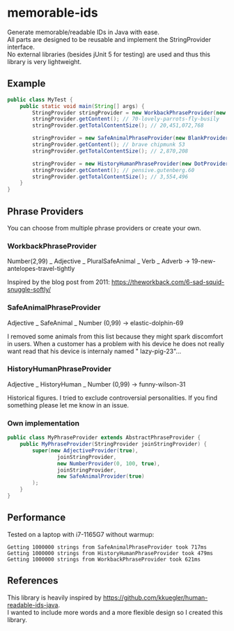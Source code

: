 # memorable-ids

Generate memorable/readable IDs in Java with ease.  
All parts are designed to be reusable and implement the StringProvider interface.  
No external libraries (besides jUnit 5 for testing) are used and thus this library is very lightweight.

## Example

```java
public class MyTest {
    public static void main(String[] args) {
        StringProvider stringProvider = new WorkbackPhraseProvider(new HyphenProvider());
        stringProvider.getContent(); // 70-lovely-parrots-fly-busily
        stringProvider.getTotalContentSize(); // 20,451,072,768

        stringProvider = new SafeAnimalPhraseProvider(new BlankProvider());
        stringProvider.getContent(); // brave chipmunk 53
        stringProvider.getTotalContentSize(); // 2,870,208

        stringProvider = new HistoryHumanPhraseProvider(new DotProvider());
        stringProvider.getContent(); // pensive.gutenberg.60
        stringProvider.getTotalContentSize(); // 3,554,496
    }
}

```

## Phrase Providers

You can choose from multiple phrase providers or create your own.

### WorkbackPhraseProvider

Number(2,99) _ Adjective _ PluralSafeAnimal _ Verb _ Adverb -> 19-new-antelopes-travel-tightly

Inspired by the blog post from 2011: https://theworkback.com/6-sad-squid-snuggle-softly/

### SafeAnimalPhraseProvider

Adjective _ SafeAnimal _ Number (0,99) -> elastic-dolphin-69

I removed some animals from this list because they might spark discomfort in users.
When a customer has a problem with his device he does not really want read that his device is internaly named "
lazy-pig-23"...

### HistoryHumanPhraseProvider

Adjective _ HistoryHuman _ Number (0,99) -> funny-wilson-31

Historical figures. I tried to exclude controversial personalities. If you find something please let me know in an
issue.

### Own implementation

```java
public class MyPhraseProvider extends AbstractPhraseProvider {
    public MyPhraseProvider(StringProvider joinStringProvider) {
        super(new AdjectiveProvider(true),
                joinStringProvider,
                new NumberProvider(0, 100, true),
                joinStringProvider,
                new SafeAnimalProvider(true)
        );
    }
}
```

## Performance

Tested on a laptop with i7-1165G7 without warmup:

```
Getting 1000000 strings from SafeAnimalPhraseProvider took 717ms
Getting 1000000 strings from HistoryHumanPhraseProvider took 479ms
Getting 1000000 strings from WorkbackPhraseProvider took 621ms
```

## References

This library is heavily inspired by https://github.com/kkuegler/human-readable-ids-java.  
I wanted to include more words and a more flexible design so I created this library.

